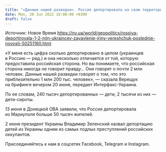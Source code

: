 ```yaml
---
title: "«Данные нашей разведки». Россия депортировала на свою территорию 1 миллион 200 тысяч граждан Украины — Верещук"
date: Mon, 20 Jun 2022 19:00:00 +0300
draft: false
---
```

Источник: Новое Время https://nv.ua/world/geopolitics/rossiya-deportirovala-1-2-mln-ukraincev-zayavlenie-iriny-vereshchuk-poslednie-novosti-50251160.html


«У меня есть цифра сколько депортировано в целом (украинцев в Россию — ред.) и она несколько отличается от той, которую предоставила российская сторона. Но вы понимаете, что российская сторона никогда не говорит правду… Они говорят о почти 2 млн человек. Данные нашей разведки говорят о том, что это приблизительно 1 млн 200 тыс. человек», — сказала Верещук на брифинге вечером 20 июня, передает Интерфакс-Украина.

По ее словам, 240 тысяч депортированных — дети, 2 тысячи из них — дети-сироты.

13 июня в Донецкой ОВА заявили, что Россия депортировала из Мариуполя больше 50 тысяч жителей.

2 июня президент Украины Владимир Зеленский назвал депортацию детей из Украины одним из самых подлых преступлений российских оккупантов.

Присоединяйтесь к нам в соцсетях Facebook, Telegram и Instagram.
